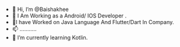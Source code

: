- 👋 Hi, I’m @Baishakhee
- 👀 I Am Working as a Android/ IOS Developer .
- 💞️I have Worked on Java Language And Flutter/Dart In Company.
- 📫 ...........
- 🌱 I’m currently learning  Kotlin.



<!---
shakhee/shakhee is a ✨ special ✨ repository because its `README.md` (this file) appears on your GitHub profile.
You can click the Preview link to take a look at your changes.
--->
